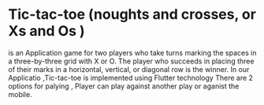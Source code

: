 # Tic-tac-toe (noughts and crosses, or Xs and Os )
is an Application game for two players who take turns marking the spaces in a three-by-three grid with X or O. 
The player who succeeds in placing three of their marks in a horizontal, vertical, or diagonal row is the winner.
In our Applicatio ,Tic-tac-toe is implemented using Flutter technology 
There are 2 options for palying , Player can play against another play or aganist the mobile.

